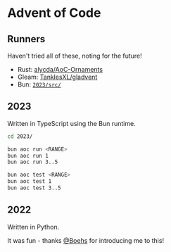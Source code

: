 # Advent of Code

## Runners

Haven't tried all of these, noting for the future!

- Rust: [alycda/AoC-Ornaments](https://github.com/alycda/AoC-Ornaments)
- Gleam: [TanklesXL/gladvent](https://github.com/TanklesXL/gladvent)
- Bun: [`2023/src/`](./2023/src/)

## 2023

Written in TypeScript using the Bun runtime.

```sh
cd 2023/

bun aoc run <RANGE>
bun aoc run 1
bun aoc run 3..5

bun aoc test <RANGE>
bun aoc test 1
bun aoc test 3..5
```

## 2022

Written in Python.

It was fun - thanks [@Boehs](https://github.com/boehs) for introducing me to this!
